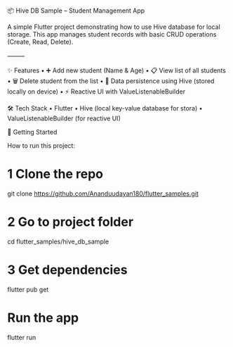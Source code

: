 📦 Hive DB Sample – Student Management App

A simple Flutter project demonstrating how to use Hive database for local storage.
This app manages student records with basic CRUD operations (Create, Read, Delete).

⸻

✨ Features
 • ➕ Add new student (Name & Age)
 • 📋 View list of all students
 • 🗑️ Delete student from the list
 • 💾 Data persistence using Hive (stored locally on device)
 • ⚡️ Reactive UI with ValueListenableBuilder

 🛠️ Tech Stack
 • Flutter
 • Hive (local key-value database for stora)
 • ValueListenableBuilder (for reactive UI)

 🚀 Getting Started

How to run this project:

# 1 Clone the repo
git clone https://github.com/Ananduudayan180/flutter_samples.git

# 2 Go to project folder
cd flutter_samples/hive_db_sample

# 3 Get dependencies
flutter pub get
# Run the app
flutter run
